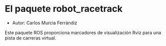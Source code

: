 # El paquete robot_racetrack

- Autor: Carlos Murcia Ferrándiz

Este paquete ROS proporciona marcadores de visualización Rviz para una pista de carreras virtual.

